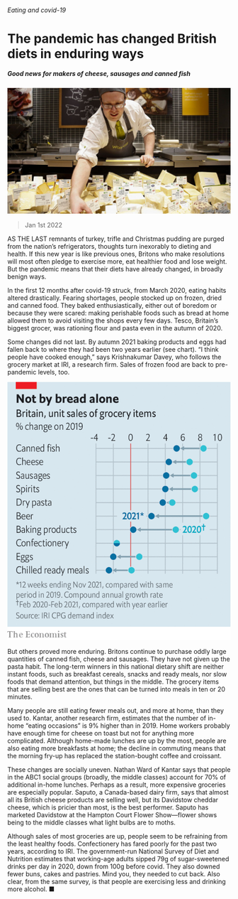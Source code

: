 ###### Eating and covid-19

# The pandemic has changed British diets in enduring ways 

##### Good news for makers of cheese, sausages and canned fish 

![image](images/20220101_brp501.jpg) 

> Jan 1st 2022 

AS THE LAST remnants of turkey, trifle and Christmas pudding are purged from the nation’s refrigerators, thoughts turn inexorably to dieting and health. If this new year is like previous ones, Britons who make resolutions will most often pledge to exercise more, eat healthier food and lose weight. But the pandemic means that their diets have already changed, in broadly benign ways.

In the first 12 months after covid-19 struck, from March 2020, eating habits altered drastically. Fearing shortages, people stocked up on frozen, dried and canned food. They baked enthusiastically, either out of boredom or because they were scared: making perishable foods such as bread at home allowed them to avoid visiting the shops every few days. Tesco, Britain’s biggest grocer, was rationing flour and pasta even in the autumn of 2020.


Some changes did not last. By autumn 2021 baking products and eggs had fallen back to where they had been two years earlier (see chart). “I think people have cooked enough,” says Krishnakumar Davey, who follows the grocery market at IRI, a research firm. Sales of frozen food are back to pre-pandemic levels, too.

![image](images/20220101_BRC977.png) 


But others proved more enduring. Britons continue to purchase oddly large quantities of canned fish, cheese and sausages. They have not given up the pasta habit. The long-term winners in this national dietary shift are neither instant foods, such as breakfast cereals, snacks and ready meals, nor slow foods that demand attention, but things in the middle. The grocery items that are selling best are the ones that can be turned into meals in ten or 20 minutes.

Many people are still eating fewer meals out, and more at home, than they used to. Kantar, another research firm, estimates that the number of in-home “eating occasions” is 9% higher than in 2019. Home workers probably have enough time for cheese on toast but not for anything more complicated. Although home-made lunches are up by the most, people are also eating more breakfasts at home; the decline in commuting means that the morning fry-up has replaced the station-bought coffee and croissant.

These changes are socially uneven. Nathan Ward of Kantar says that people in the ABC1 social groups (broadly, the middle classes) account for 70% of additional in-home lunches. Perhaps as a result, more expensive groceries are especially popular. Saputo, a Canada-based dairy firm, says that almost all its British cheese products are selling well, but its Davidstow cheddar cheese, which is pricier than most, is the best performer. Saputo has marketed Davidstow at the Hampton Court Flower Show—flower shows being to the middle classes what light bulbs are to moths.

Although sales of most groceries are up, people seem to be refraining from the least healthy foods. Confectionery has fared poorly for the past two years, according to IRI. The government-run National Survey of Diet and Nutrition estimates that working-age adults sipped 79g of sugar-sweetened drinks per day in 2020, down from 100g before covid. They also downed fewer buns, cakes and pastries. Mind you, they needed to cut back. Also clear, from the same survey, is that people are exercising less and drinking more alcohol. ■

